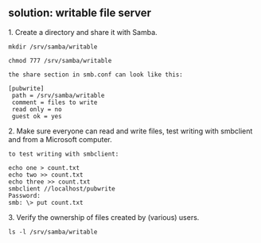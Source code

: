 ## solution: writable file server

1\. Create a directory and share it with Samba.

    mkdir /srv/samba/writable

    chmod 777 /srv/samba/writable

    the share section in smb.conf can look like this:

    [pubwrite]
     path = /srv/samba/writable
     comment = files to write
     read only = no
     guest ok = yes

2\. Make sure everyone can read and write files, test writing with
smbclient and from a Microsoft computer.

    to test writing with smbclient:

    echo one > count.txt
    echo two >> count.txt
    echo three >> count.txt
    smbclient //localhost/pubwrite
    Password: 
    smb: \> put count.txt

3\. Verify the ownership of files created by (various) users.

    ls -l /srv/samba/writable
